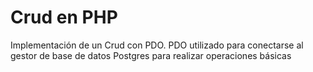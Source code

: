 # Crud en PHP 
Implementación de un Crud con PDO.
PDO utilizado para conectarse al
gestor de base de datos Postgres
para realizar operaciones básicas
###


